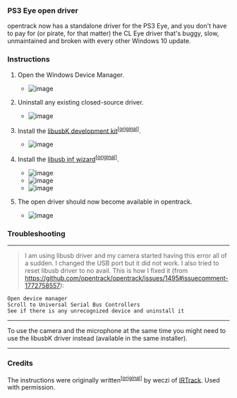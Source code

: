 ### PS3 Eye open driver

opentrack now has a standalone driver for the PS3 Eye, and you don't have to pay for (or pirate, for that matter) the CL Eye driver that's buggy, slow, unmaintained and broken with every other Windows 10 update.

### Instructions

1. Open the Windows Device Manager.

    * ![image](https://user-images.githubusercontent.com/1896811/201043795-d0aa9ad4-700b-48a4-be1d-dcf0a5cbd6cd.png)

2. Uninstall any existing closed-source driver.

    * ![image](https://user-images.githubusercontent.com/1896811/201041773-2dbfb0e4-75f9-41b2-82d2-1052f8366669.png)

3. Install the [libusbK development kit](https://github.com/opentrack/opentrack/files/12601627/libusbK-3.1.0.0-setup.zip)<sup>\[[original](https://sourceforge.net/projects/libusbk/files/libusbK-release/3.1.0.0/)\]</sup>.

    * ![image](https://github.com/opentrack/opentrack/assets/1896811/f6b46deb-0875-4f0f-bd3e-58189155e499)

4. Install the [libusb inf wizard](https://github.com/opentrack/opentrack/files/8797230/libusbK-inf-wizard.zip)<sup>\[[original](https://sourceforge.net/projects/libusbk/files/libusbK-release/3.1.0.0/)\]</sup>.

    * ![image](https://user-images.githubusercontent.com/1896811/201042346-be2f3182-392a-4333-819a-7e0ba7be46f7.png)
    * ![image](https://user-images.githubusercontent.com/1896811/201042399-a4fcbd10-d019-4f02-87f1-adcf1d3f9fb4.png)
    * ![image](https://github.com/opentrack/opentrack/assets/1896811/40a0504e-e092-4043-992f-9771875ecc97)

4. The open driver should now become available in opentrack.

    * ![image](https://user-images.githubusercontent.com/1896811/201042508-b0695163-ef45-4caa-8c61-db9681e6ed25.png)

### Troubleshooting

- - - - - 

> I am using libusb driver and my camera started having this error all of a sudden. I changed the USB port but it did not work. I also tried to reset libusb driver to no avail. This is how I fixed it (from https://github.com/opentrack/opentrack/issues/1495#issuecomment-1772758557):

    Open device manager
    Scroll to Universal Serial Bus Controllers
    See if there is any unrecognized device and uninstall it

- - - - - 

To use the camera and the microphone at the same time you might need to use the libusbK driver instead (available in the same installer).

- - - - - 

### Credits

The instructions were originally written<sup>\[[original](https://www.irtrack.pl/download/ps3-open-driver/)\]</sup> by weczi of [IRTrack](https://www.irtrack.pl/). Used with permission.
